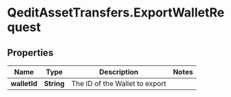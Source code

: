 # QeditAssetTransfers.ExportWalletRequest

## Properties
Name | Type | Description | Notes
------------ | ------------- | ------------- | -------------
**walletId** | **String** | The ID of the Wallet to export | 


